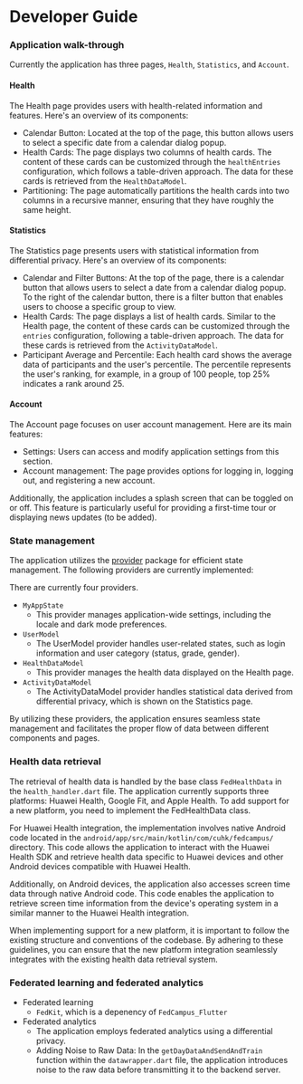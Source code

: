 # Developer Guide

### Application walk-through

Currently the application has three pages, `Health`, `Statistics`, and `Account`.

#### Health

The Health page provides users with health-related information and features. Here's an overview of its components:

- Calendar Button: Located at the top of the page, this button allows users to select a specific date from a calendar dialog popup.
- Health Cards: The page displays two columns of health cards. The content of these cards can be customized through the `healthEntries` configuration, which follows a table-driven approach. The data for these cards is retrieved from the `HealthDataModel`.
- Partitioning: The page automatically partitions the health cards into two columns in a recursive manner, ensuring that they have roughly the same height.

#### Statistics

The Statistics page presents users with statistical information from differential privacy. Here's an overview of its components:

- Calendar and Filter Buttons: At the top of the page, there is a calendar button that allows users to select a date from a calendar dialog popup. To the right of the calendar button, there is a filter button that enables users to choose a specific group to view.
- Health Cards: The page displays a list of health cards. Similar to the Health page, the content of these cards can be customized through the `entries` configuration, following a table-driven approach. The data for these cards is retrieved from the `ActivityDataModel`.
- Participant Average and Percentile: Each health card shows the average data of participants and the user's percentile. The percentile represents the user's ranking, for example, in a group of 100 people, top 25% indicates a rank around 25.

#### Account

The Account page focuses on user account management. Here are its main features:

- Settings: Users can access and modify application settings from this section.
- Account management: The page provides options for logging in, logging out, and registering a new account.

Additionally, the application includes a splash screen that can be toggled on or off. This feature is particularly useful for providing a first-time tour or displaying news updates (to be added).

### State management

The application utilizes the [provider](https://pub.dev/packages/provider) package for efficient state management. The following providers are currently implemented:

There are currently four providers.

- `MyAppState`
  - This provider manages application-wide settings, including the locale and dark mode preferences.
- `UserModel`
  - The UserModel provider handles user-related states, such as login information and user category (status, grade, gender).
- `HealthDataModel`
  - This provider manages the health data displayed on the Health page.
- `ActivityDataModel`
  - The ActivityDataModel provider handles statistical data derived from differential privacy, which is shown on the Statistics page.

By utilizing these providers, the application ensures seamless state management and facilitates the proper flow of data between different components and pages.

### Health data retrieval

The retrieval of health data is handled by the base class `FedHealthData` in the `health_handler.dart` file. The application currently supports three platforms: Huawei Health, Google Fit, and Apple Health. To add support for a new platform, you need to implement the FedHealthData class.

For Huawei Health integration, the implementation involves native Android code located in the `android/app/src/main/kotlin/com/cuhk/fedcampus/` directory. This code allows the application to interact with the Huawei Health SDK and retrieve health data specific to Huawei devices and other Android devices compatible with Huawei Health.

Additionally, on Android devices, the application also accesses screen time data through native Android code. This code enables the application to retrieve screen time information from the device's operating system in a similar manner to the Huawei Health integration.

When implementing support for a new platform, it is important to follow the existing structure and conventions of the codebase. By adhering to these guidelines, you can ensure that the new platform integration seamlessly integrates with the existing health data retrieval system.

### Federated learning and federated analytics

- Federated learning
  - `FedKit`, which is a depenency of `FedCampus_Flutter`
- Federated analytics
  - The application employs federated analytics using a differential privacy.
  - Adding Noise to Raw Data: In the `getDayDataAndSendAndTrain` function within the `datawrapper.dart` file, the application introduces noise to the raw data before transmitting it to the backend server.
